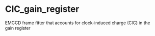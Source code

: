 # CIC_gain_register
EMCCD frame fitter that accounts for clock-induced charge (CIC) in the gain register
